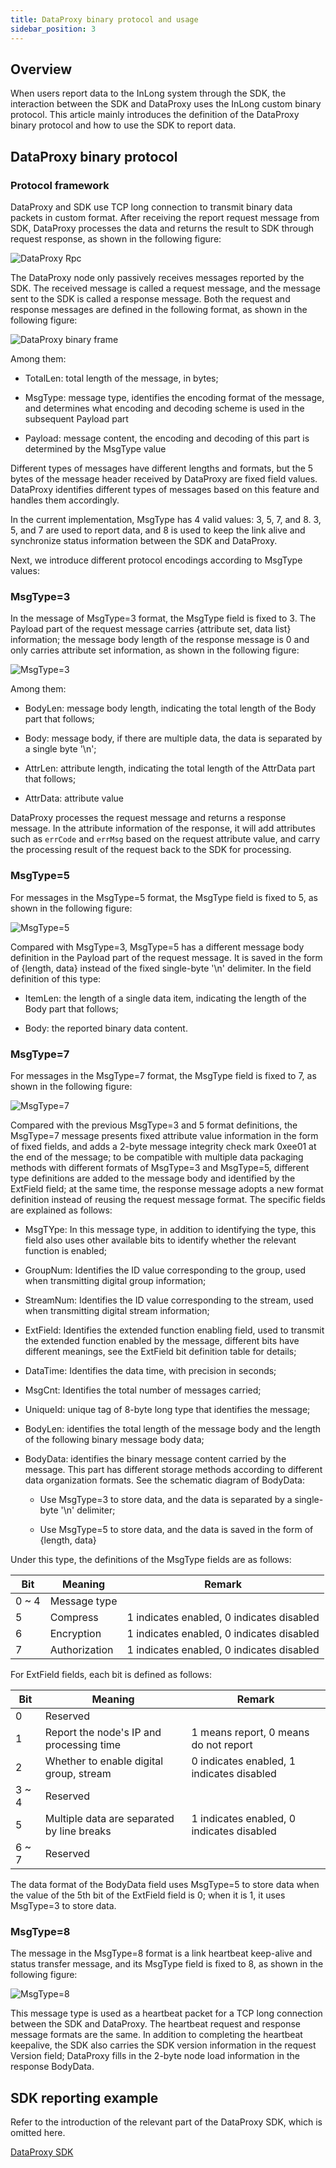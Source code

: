 ```yaml
---
title: DataProxy binary protocol and usage
sidebar_position: 3
---
```


## Overview

When users report data to the InLong system through the SDK, the interaction between the SDK and DataProxy uses the InLong custom binary protocol. This article mainly introduces the definition of the DataProxy binary protocol and how to use the SDK to report data.

## DataProxy binary protocol

### Protocol framework

DataProxy and SDK use TCP long connection to transmit binary data packets in custom format. After receiving the report request message from SDK, DataProxy processes the data and returns the result to SDK through request response, as shown in the following figure:

![DataProxy Rpc](img/dataproxy_rpc.png)

The DataProxy node only passively receives messages reported by the SDK. The received message is called a request message, and the message sent to the SDK is called a response message. Both the request and response messages are defined in the following format, as shown in the following figure:

![DataProxy binary frame](img/dataproxy_rpc_msg_frame.png)

Among them:

- TotalLen: total length of the message, in bytes;

- MsgType: message type, identifies the encoding format of the message, and determines what encoding and decoding scheme is used in the subsequent Payload part

- Payload: message content, the encoding and decoding of this part is determined by the MsgType value

Different types of messages have different lengths and formats, but the 5 bytes of the message header received by DataProxy are fixed field values. DataProxy identifies different types of messages based on this feature and handles them accordingly.

In the current implementation, MsgType has 4 valid values: 3, 5, 7, and 8. 3, 5, and 7 are used to report data, and 8 is used to keep the link alive and synchronize status information between the SDK and DataProxy.

Next, we introduce different protocol encodings according to MsgType values:

### MsgType=3

In the message of MsgType=3 format, the MsgType field is fixed to 3. The Payload part of the request message carries {attribute set, data list} information; the message body length of the response message is 0 and only carries attribute set information, as shown in the following figure:

![MsgType=3](img/dataproxy_rpc_msgtype3.png)

Among them:

- BodyLen: message body length, indicating the total length of the Body part that follows;

- Body: message body, if there are multiple data, the data is separated by a single byte '\n';

- AttrLen: attribute length, indicating the total length of the AttrData part that follows;

- AttrData: attribute value

DataProxy processes the request message and returns a response message. In the attribute information of the response, it will add attributes such as `errCode` and `errMsg` based on the request attribute value, and carry the processing result of the request back to the SDK for processing.

### MsgType=5

For messages in the MsgType=5 format, the MsgType field is fixed to 5, as shown in the following figure:

![MsgType=5](img/dataproxy_rpc_msgtype5.png)

Compared with MsgType=3, MsgType=5 has a different message body definition in the Payload part of the request message. It is saved in the form of {length, data} instead of the fixed single-byte '\n' delimiter. In the field definition of this type:

- ItemLen: the length of a single data item, indicating the length of the Body part that follows;

- Body: the reported binary data content.

### MsgType=7

For messages in the MsgType=7 format, the MsgType field is fixed to 7, as shown in the following figure:

![MsgType=7](img/dataproxy_rpc_msgtype7.png)

Compared with the previous MsgType=3 and 5 format definitions, the MsgType=7 message presents fixed attribute value information in the form of fixed fields, and adds a 2-byte message integrity check mark 0xee01 at the end of the message; to be compatible with multiple data packaging methods with different formats of MsgType=3 and MsgType=5, different type definitions are added to the message body and identified by the ExtField field; at the same time, the response message adopts a new format definition instead of reusing the request message format. The specific fields are explained as follows:

- MsgTYpe: In this message type, in addition to identifying the type, this field also uses other available bits to identify whether the relevant function is enabled;

- GroupNum: Identifies the ID value corresponding to the group, used when transmitting digital group information;

- StreamNum: Identifies the ID value corresponding to the stream, used when transmitting digital stream information;

- ExtField: Identifies the extended function enabling field, used to transmit the extended function enabled by the message, different bits have different meanings, see the ExtField bit definition table for details;

- DataTime: Identifies the data time, with precision in seconds;

- MsgCnt: Identifies the total number of messages carried;

- UniqueId: unique tag of 8-byte long type that identifies the message;

- BodyLen: identifies the total length of the message body and the length of the following binary message body data;

- BodyData: identifies the binary message content carried by the message. This part has different storage methods according to different data organization formats. See the schematic diagram of BodyData:

    - Use MsgType=3 to store data, and the data is separated by a single-byte '\n' delimiter;

    - Use MsgType=5 to store data, and the data is saved in the form of {length, data}

Under this type, the definitions of the MsgType fields are as follows:

| Bit    | Meaning        | Remark                                    |
|--------|----------------|-------------------------------------------|
| 0 ~ 4  | Message type   |                                           |
| 5      | Compress       | 1 indicates enabled, 0 indicates disabled |
| 6      | Encryption     | 1 indicates enabled, 0 indicates disabled |
| 7      | Authorization  | 1 indicates enabled, 0 indicates disabled |

For ExtField fields, each bit is defined as follows:

| Bit   | Meaning                                    | Remark                                    |
|-------|--------------------------------------------|-------------------------------------------|
| 0     | Reserved                                   |                                           |
| 1     | Report the node's IP and processing time   | 1 means report, 0 means do not report     |
| 2     | Whether to enable digital group, stream    | 0 indicates enabled, 1 indicates disabled |
| 3 ~ 4 | Reserved                                   |                                           |
| 5     | Multiple data are separated by line breaks | 1 indicates enabled, 0 indicates disabled |
| 6 ~ 7 | Reserved                                   |                                           |

The data format of the BodyData field uses MsgType=5 to store data when the value of the 5th bit of the ExtField field is 0; when it is 1, it uses MsgType=3 to store data.

### MsgType=8

The message in the MsgType=8 format is a link heartbeat keep-alive and status transfer message, and its MsgType field is fixed to 8, as shown in the following figure:

![MsgType=8](img/dataproxy_rpc_msgtype8.png)

This message type is used as a heartbeat packet for a TCP long connection between the SDK and DataProxy. The heartbeat request and response message formats are the same. In addition to completing the heartbeat keepalive, the SDK also carries the SDK version information in the request Version field; DataProxy fills in the 2-byte node load information in the response BodyData.

## SDK reporting example

Refer to the introduction of the relevant part of the DataProxy SDK, which is omitted here.

[DataProxy SDK](../../sdk/dataproxy-sdk/java.md)